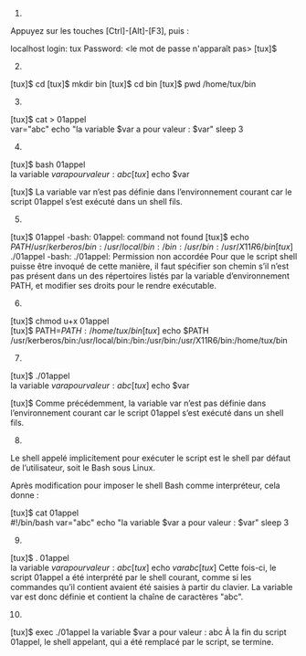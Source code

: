 1.
Appuyez sur les touches [Ctrl]-[Alt]-[F3], puis :

localhost login: tux 
Password: <le mot de passe n'apparaît pas> 
[tux]$ 

2.
[tux]$ cd 
[tux]$ mkdir bin 
[tux]$ cd bin 
[tux]$ pwd 
/home/tux/bin 

3.
[tux]$ cat > 01appel   
var="abc" 
echo "la variable \$var a pour valeur : $var" 
sleep 3 

4.
[tux]$ bash 01appel  
la variable $var a pour valeur : abc 
[tux]$ echo $var 
 
[tux]$ 
La variable var n’est pas définie dans l’environnement courant car le script 01appel s’est exécuté dans un shell fils.

5.
[tux]$ 01appel 
-bash: 01appel: command not found 
[tux]$ echo $PATH 
/usr/kerberos/bin:/usr/local/bin:/bin:/usr/bin:/usr/X11R6/bin 
[tux]$ ./01appel 
-bash: ./01appel: Permission non accordée 
Pour que le script shell puisse être invoqué de cette manière, il faut spécifier son chemin s’il n’est pas présent dans un des répertoires listés par la variable d’environnement PATH, et modifier ses droits pour le rendre exécutable.

6.
[tux]$ chmod u+x 01appel  
[tux]$ PATH=$PATH:/home/tux/bin 
[tux]$ echo $PATH 
/usr/kerberos/bin:/usr/local/bin:/bin:/usr/bin:/usr/X11R6/bin:/home/tux/bin 

7.
[tux]$ ./01appel  
la variable $var a pour valeur : abc 
[tux]$ echo $var 
 
[tux]$ 
Comme précédemment, la variable var n’est pas définie dans l’environnement courant car le script 01appel s’est exécuté dans un shell fils.

8.
Le shell appelé implicitement pour exécuter le script est le shell par défaut de l’utilisateur, soit le Bash sous Linux.

Après modification pour imposer le shell Bash comme interpréteur, cela donne :

[tux]$ cat 01appel  
#!/bin/bash 
var="abc" 
echo "la variable \$var a pour valeur : $var" 
sleep 3 

9.
[tux]$ . 01appel  
la variable $var a pour valeur : abc 
[tux]$ echo $var 
abc 
[tux]$ 
Cette fois-ci, le script 01appel a été interprété par le shell courant, comme si les commandes qu’il contient avaient été saisies à partir du clavier. La variable var est donc définie et contient la chaîne de caractères "abc".

10.
[tux]$ exec ./01appel 
la variable $var a pour valeur : abc 
À la fin du script 01appel, le shell appelant, qui a été remplacé par le script, se termine.